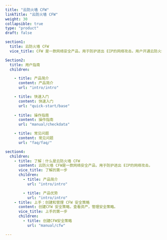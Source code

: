 ```yaml
---
title: "云防火墙 CFW"
linkTitle: "云防火墙 CFW"
weight: 30
collapsible: true
type: "product"
draft: false

section1:
  title: 云防火墙 CFW
  vice_title: CFW 是一款网络安全产品，用于防护进出 EIP的网络攻击。用户开通云防火墙后 EIP的流量将被自动引流至云防火墙。

Section2:
  title: 用户指南
  children:

    - title: 产品简介
      content: 产品简介
      url: "intro/intro"

    - title: 快速入门
      content: 快速入门
      url: "quick-start/base"
  
    - title: 操作指南
      content: 操作指南
      url: "manual/checkdata"

    - title: 常见问题
      content: 常见问题
      url: "faq/faq/"

section4:
  children:
    - title: 了解：什么是云防火墙 CFW
      content: 云防火墙 CFW是一款网络安全产品，用于防护进出 EIP的网络攻击。
      vice_title: 了解的第一步
      children:
        - title: 产品简介
          url: "intro/intro"

        - title: 产品优势
          url: "intro/intro"
    - title: 上手：创建和管理 CFW 安全策略
      content: 创建CFW 安全策略，查看资产，管理安全策略。
      vice_title: 上手的第一步
      children:
        - title: 创建CFW安全策略
          url: "manual/cfw"

---
```



<!-- type: "product" 这个参数表明这是一个产品index页面 -->
<!-- section1 为产品index页面 主标题 副标题 video  video_img为视频图片  -->
<!-- section2 为产品index页面 第一个大块的用户文档配置  -->
<!-- section3 为产品index页面 第二个大块的开发者文档配置  -->
<!-- section4 为产品index页面 第三个大块的学习路径配置  -->
